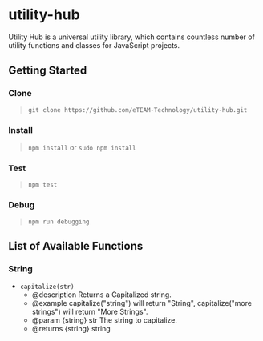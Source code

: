 # utility-hub
Utility Hub is a universal utility library, which contains countless number of utility functions and classes for JavaScript projects.

## Getting Started
### Clone
> ``` git clone https://github.com/eTEAM-Technology/utility-hub.git ```
### Install
> ``` npm install ``` or ``` sudo npm install ```
### Test
> ``` npm test ```
### Debug
> ``` npm run debugging ```
## List of Available Functions
### String
  - ```capitalize(str)```
    * @description Returns a Capitalized string.
    * @example capitalize("string") will return "String", capitalize("more strings") will return "More Strings".
    * @param  {string} str The string to capitalize.
    * @returns {string} string